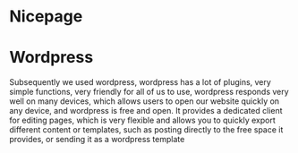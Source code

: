 # Nicepage



# Wordpress
Subsequently we used wordpress, wordpress has a lot of plugins, very simple functions, very friendly for all of us to use, wordpress responds very well on many devices, which allows users to open our website quickly on any device, and wordpress is free and open.
It provides a dedicated client for editing pages, which is very flexible and allows you to quickly export different content or templates, such as posting directly to the free space it provides, or sending it as a wordpress template
